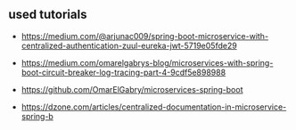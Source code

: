 ## used tutorials

- https://medium.com/@arjunac009/spring-boot-microservice-with-centralized-authentication-zuul-eureka-jwt-5719e05fde29
- https://medium.com/omarelgabrys-blog/microservices-with-spring-boot-circuit-breaker-log-tracing-part-4-9cdf5e898988
- https://github.com/OmarElGabry/microservices-spring-boot

- https://dzone.com/articles/centralized-documentation-in-microservice-spring-b
